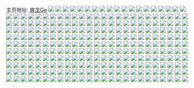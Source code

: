 主页地址: [爽戈Ge](https://weibo.com/u/6354957214) 
![](https://wx4.sinaimg.cn/mw2000/006W4KFUly1h9qh8eex47j31ho1zib29.jpg) 
![](https://wx4.sinaimg.cn/mw2000/006W4KFUly1h9qh8heshnj32c0340npe.jpg) 
![](https://wx4.sinaimg.cn/mw2000/006W4KFUly1h9qh8be8yij31ho1zkhdt.jpg) 
![](https://wx4.sinaimg.cn/mw2000/006W4KFUly1h9qh8gfja5j31ho1zkhdt.jpg) 
![](https://wx4.sinaimg.cn/mw2000/006W4KFUly1h9qhb3ssscj32c02c0u0x.jpg) 
![](https://wx4.sinaimg.cn/mw2000/006W4KFUly1h9qh8cqn4ij31ho1yk7wh.jpg) 
![](https://wx4.sinaimg.cn/mw2000/006W4KFUly1h9qh9f7dldj31ho1zjkjl.jpg) 
![](https://wx4.sinaimg.cn/mw2000/006W4KFUly1h9olqpk3gsj32c0340x6q.jpg) 
![](https://wx4.sinaimg.cn/mw2000/006W4KFUly1h9olqkx65fj32c0340npe.jpg) 
![](https://wx4.sinaimg.cn/mw2000/006W4KFUly1h9olqsarmdj31ho1zj7wh.jpg) 
![](https://wx4.sinaimg.cn/mw2000/006W4KFUly1h9olqrkjhvj31ho1zj7wh.jpg) 
![](https://wx4.sinaimg.cn/mw2000/006W4KFUly1h9olqniakwj32c0340kjm.jpg) 
![](https://wx4.sinaimg.cn/mw2000/006W4KFUly1h9olqjwf18j31ho1zknpd.jpg) 
![](https://wx4.sinaimg.cn/mw2000/006W4KFUly1h9olqhfri8j31ho1zkkjl.jpg) 
![](https://wx4.sinaimg.cn/mw2000/006W4KFUly1h9olqf4uqqj31ho1zku0x.jpg) 
![](https://wx4.sinaimg.cn/mw2000/006W4KFUly1h9olqcwa4vj31ho1zknpd.jpg) 
![](https://wx4.sinaimg.cn/mw2000/006W4KFUly1h9olqm471oj32c0340b2a.jpg) 
![](https://wx4.sinaimg.cn/mw2000/006W4KFUly1h9jvmmwllbj31ho1xahdt.jpg) 
![](https://wx4.sinaimg.cn/mw2000/006W4KFUly1h9jvmlptk1j31ho1zkb29.jpg) 
![](https://wx4.sinaimg.cn/mw2000/006W4KFUly1h9jvmtd7qyj31ho1w8e81.jpg) 
![](https://wx4.sinaimg.cn/mw2000/006W4KFUly1h9jvmns5ouj31ho1zk4qp.jpg) 
![](https://wx4.sinaimg.cn/mw2000/006W4KFUly1h9jvmwihf3j31ho1zknpd.jpg) 
![](https://wx4.sinaimg.cn/mw2000/006W4KFUly1h9jvmoweb9j31ho1zjhdt.jpg) 
![](https://wx4.sinaimg.cn/mw2000/006W4KFUly1h9jvmq0nc6j31ho1zke81.jpg) 
![](https://wx4.sinaimg.cn/mw2000/006W4KFUly1h9jvmqycvaj31ho1xp4qp.jpg) 
![](https://wx4.sinaimg.cn/mw2000/006W4KFUly1h9jvms8eeaj31ho1zk4qp.jpg) 
![](https://wx4.sinaimg.cn/mw2000/006W4KFUly1h9jvmuq4vsj31ho1y7hdt.jpg) 
![](https://wx4.sinaimg.cn/mw2000/006W4KFUly1h9giw0awemj32c03404qq.jpg) 
![](https://wx4.sinaimg.cn/mw2000/006W4KFUly1h9givy37o3j32802yohdv.jpg) 
![](https://wx4.sinaimg.cn/mw2000/006W4KFUly1h9givpxkkzj32802yonpg.jpg) 
![](https://wx4.sinaimg.cn/mw2000/006W4KFUly1h9givwcf3qj32c03407wi.jpg) 
![](https://wx4.sinaimg.cn/mw2000/006W4KFUly1h9givs4h72j32802yox6r.jpg) 
![](https://wx4.sinaimg.cn/mw2000/006W4KFUly1h9givug5e7j32802yp1l0.jpg) 
![](https://wx4.sinaimg.cn/mw2000/006W4KFUly1h9givznk7sj32c033zu0y.jpg) 
![](https://wx4.sinaimg.cn/mw2000/006W4KFUly1h9fsjwtmcsj32802you0y.jpg) 
![](https://wx4.sinaimg.cn/mw2000/006W4KFUly1h9fsjfg4t5j32802knnpe.jpg) 
![](https://wx4.sinaimg.cn/mw2000/006W4KFUly1h9fskals3pj32802yo7wj.jpg) 
![](https://wx4.sinaimg.cn/mw2000/006W4KFUly1h9fsjsfzt9j32802yp4qr.jpg) 
![](https://wx4.sinaimg.cn/mw2000/006W4KFUly1h9fsk67dsdj32802l4b2a.jpg) 
![](https://wx4.sinaimg.cn/mw2000/006W4KFUly1h9fsk4nfikj32802jte83.jpg) 
![](https://wx4.sinaimg.cn/mw2000/006W4KFUly1h9fsk2pb49j3280280b2a.jpg) 
![](https://wx4.sinaimg.cn/mw2000/006W4KFUly1h9fsjngxkmj32c0340hdv.jpg) 
![](https://wx4.sinaimg.cn/mw2000/006W4KFUly1h9fsjza7o0j31sc1sc7wi.jpg) 
![](https://wx4.sinaimg.cn/mw2000/006W4KFUly1h8xcy5tpyzj32by2tw7wi.jpg) 
![](https://wx4.sinaimg.cn/mw2000/006W4KFUly1h8xcsa9zhpj32c033x7wi.jpg) 
![](https://wx4.sinaimg.cn/mw2000/006W4KFUly1h8xcs990ywj32c02c0x6q.jpg) 
![](https://wx4.sinaimg.cn/mw2000/006W4KFUly1h8xcsbcom8j32c02c0npe.jpg) 
![](https://wx4.sinaimg.cn/mw2000/006W4KFUly1h8xd0h4me1j32c03407wj.jpg) 
![](https://wx4.sinaimg.cn/mw2000/006W4KFUly1h8uenh8ov7j32c0340kjm.jpg) 
![](https://wx4.sinaimg.cn/mw2000/006W4KFUly1h8uenid45jj32c033zb2b.jpg) 
![](https://wx4.sinaimg.cn/mw2000/006W4KFUly1h8uenfje2bj32c033zhdu.jpg) 
![](https://wx4.sinaimg.cn/mw2000/006W4KFUly1h8uene3o5fj323q2qrkjm.jpg) 
![](https://wx4.sinaimg.cn/mw2000/006W4KFUly1h8uenmsrk0j32bi2rlkjm.jpg) 
![](https://wx4.sinaimg.cn/mw2000/006W4KFUly1h8uencyh68j32802k81l0.jpg) 
![](https://wx4.sinaimg.cn/mw2000/006W4KFUly1h8uenniz3wj32c02c0qv5.jpg) 
![](https://wx4.sinaimg.cn/mw2000/006W4KFUly1h8uenji8xrj32c02u87wj.jpg) 
![](https://wx4.sinaimg.cn/mw2000/006W4KFUly1h8uenbm9wpj32c02hykjm.jpg) 
![](https://wx4.sinaimg.cn/mw2000/006W4KFUly1h8st49vz52j323p35s4qq.jpg) 
![](https://wx4.sinaimg.cn/mw2000/006W4KFUly1h8st4bcdoej33402c0kjn.jpg) 
![](https://wx4.sinaimg.cn/mw2000/006W4KFUly1h8st3y1itej323p35sb2a.jpg) 
![](https://wx4.sinaimg.cn/mw2000/006W4KFUly1h8st3vx2uaj323p2sxx6p.jpg) 
![](https://wx4.sinaimg.cn/mw2000/006W4KFUly1h8st3yzh8mj323o31ae81.jpg) 
![](https://wx4.sinaimg.cn/mw2000/006W4KFUly1h8st41tk2kj323p35s4qq.jpg) 
![](https://wx4.sinaimg.cn/mw2000/006W4KFUly1h8st44wu75j32762w6b2a.jpg) 
![](https://wx4.sinaimg.cn/mw2000/006W4KFUly1h8st4ch9d9j33402c04qq.jpg) 
![](https://wx4.sinaimg.cn/mw2000/006W4KFUly1h8st47cr0dj323p2mi1ky.jpg) 
![](https://wx4.sinaimg.cn/mw2000/006W4KFUly1h8g2ukj7ooj32c02c0e81.jpg) 
![](https://wx4.sinaimg.cn/mw2000/006W4KFUly1h8ez1ii0mdj32c0340hdu.jpg) 
![](https://wx4.sinaimg.cn/mw2000/006W4KFUly1h8dszev185j31nv2omqv5.jpg) 
![](https://wx4.sinaimg.cn/mw2000/006W4KFUly1h8dszof2zrj32c02c0qv6.jpg) 
![](https://wx4.sinaimg.cn/mw2000/006W4KFUly1h8dt4f68xqj327z2ixe82.jpg) 
![](https://wx4.sinaimg.cn/mw2000/006W4KFUly1h8dszi062rj322w2h27wi.jpg) 
![](https://wx4.sinaimg.cn/mw2000/006W4KFUly1h8dsznc417j32c02c0kjm.jpg) 
![](https://wx4.sinaimg.cn/mw2000/006W4KFUly1h8dszcm1tyj31r033z7wi.jpg) 
![](https://wx4.sinaimg.cn/mw2000/006W4KFUly1h8dszj8ptij32802tphdv.jpg) 
![](https://wx4.sinaimg.cn/mw2000/006W4KFUly1h8dszfx97aj32c02c07wi.jpg) 
![](https://wx4.sinaimg.cn/mw2000/006W4KFUly1h8dsze3rfdj31sc1sbnpd.jpg) 
![](https://wx4.sinaimg.cn/mw2000/006W4KFUly1h8dszq7gy8j32c02c07wi.jpg) 
![](https://wx4.sinaimg.cn/mw2000/006W4KFUly1h8dszkzhqnj32c02c0u0x.jpg) 
![](https://wx4.sinaimg.cn/mw2000/006W4KFUly1h8dszm0hwjj32c02c01ky.jpg) 
![](https://wx4.sinaimg.cn/mw2000/006W4KFUly1h8dszp9l84j32c02c0x6p.jpg) 
![](https://wx4.sinaimg.cn/mw2000/006W4KFUly1h8ck0tr97uj32c02vfb29.jpg) 
![](https://wx4.sinaimg.cn/mw2000/006W4KFUly1h8ck0sttrcj32c03407wl.jpg) 
![](https://wx4.sinaimg.cn/mw2000/006W4KFUly1h8ck0u6d1qj32bo2um1kx.jpg) 
![](https://wx4.sinaimg.cn/mw2000/006W4KFUly1h8ck0r92jrj31wq2vskjl.jpg) 
![](https://wx4.sinaimg.cn/mw2000/006W4KFUly1h8ck0nnkauj33402c07wj.jpg) 
![](https://wx4.sinaimg.cn/mw2000/006W4KFUly1h8ck0pxqvaj32c0340kjm.jpg) 
![](https://wx4.sinaimg.cn/mw2000/006W4KFUly1h8ckeal6w6j32c0340e81.jpg) 
![](https://wx4.sinaimg.cn/mw2000/006W4KFUly1h8ck0v899yj32c0340b2a.jpg) 
![](https://wx4.sinaimg.cn/mw2000/006W4KFUly1h8ckebg1wgj32c03404qq.jpg) 
![](https://wx4.sinaimg.cn/mw2000/006W4KFUly1h8bk5983zhj32802v4kjm.jpg) 
![](https://wx4.sinaimg.cn/mw2000/006W4KFUly1h8bk56utquj32802yokjp.jpg) 
![](https://wx4.sinaimg.cn/mw2000/006W4KFUly1h8bkbwgycsj32802yo1l2.jpg) 
![](https://wx4.sinaimg.cn/mw2000/006W4KFUly1h8bk5bwnf9j32802you12.jpg) 
![](https://wx4.sinaimg.cn/mw2000/006W4KFUly1h8bkbytqbij32802yob2d.jpg) 
![](https://wx4.sinaimg.cn/mw2000/006W4KFUly1h8bk5f7qpsj32802yoe86.jpg) 
![](https://wx4.sinaimg.cn/mw2000/006W4KFUly1h8bkc19xrej32802yp4qr.jpg) 
![](https://wx4.sinaimg.cn/mw2000/006W4KFUly1h8bkkhadlxj32802yox6s.jpg) 
![](https://wx4.sinaimg.cn/mw2000/006W4KFUly1h8bkc4760oj32802you11.jpg) 
![](https://wx4.sinaimg.cn/mw2000/006W4KFUly1h87uohge9gj32c02s51kz.jpg) 
![](https://wx4.sinaimg.cn/mw2000/006W4KFUly1h87ugfygnbj32802ooqv7.jpg) 
![](https://wx4.sinaimg.cn/mw2000/006W4KFUly1h87ug7p2c0j32802qr7wl.jpg) 
![](https://wx4.sinaimg.cn/mw2000/006W4KFUly1h87uol60t2j32c033znpe.jpg) 
![](https://wx4.sinaimg.cn/mw2000/006W4KFUly1h87uoblxd3j32802yoqv8.jpg) 
![](https://wx4.sinaimg.cn/mw2000/006W4KFUly1h87ugmusucj32802ljb2c.jpg) 
![](https://wx4.sinaimg.cn/mw2000/006W4KFUly1h87uor8tf0j32c033zkjn.jpg) 
![](https://wx4.sinaimg.cn/mw2000/006W4KFUly1h87uosuojpj32802uxhdv.jpg) 
![](https://wx4.sinaimg.cn/mw2000/006W4KFUly1h87uow8kt7j32802y47wl.jpg) 
![](https://wx4.sinaimg.cn/mw2000/006W4KFUly1h878tcqkknj32802yoe84.jpg) 
![](https://wx4.sinaimg.cn/mw2000/006W4KFUly1h878ti1zw1j32802yohdw.jpg) 
![](https://wx4.sinaimg.cn/mw2000/006W4KFUly1h878trywerj32802ypqv8.jpg) 
![](https://wx4.sinaimg.cn/mw2000/006W4KFUly1h878tvvwqsj32802yo4qs.jpg) 
![](https://wx4.sinaimg.cn/mw2000/006W4KFUly1h878u19i14j325l2aknpe.jpg) 
![](https://wx4.sinaimg.cn/mw2000/006W4KFUly1h878t47nkbj32c033znpf.jpg) 
![](https://wx4.sinaimg.cn/mw2000/006W4KFUly1h878ux7bu8j32c034de83.jpg) 
![](https://wx4.sinaimg.cn/mw2000/006W4KFUly1h878vb7109j32802yo1l0.jpg) 
![](https://wx4.sinaimg.cn/mw2000/006W4KFUly1h878vmetm9j32802ujb2c.jpg) 
![](https://wx4.sinaimg.cn/mw2000/006W4KFUly1h80vybvcxej30u01miqd3.jpg) 
![](https://wx4.sinaimg.cn/mw2000/006W4KFUly1h80de1xkkdj31ho1zkhdu.jpg) 
![](https://wx4.sinaimg.cn/mw2000/006W4KFUly1h80deisdipj32c02c0e82.jpg) 
![](https://wx4.sinaimg.cn/mw2000/006W4KFUly1h80degrz8oj31ho1ntu0x.jpg) 
![](https://wx4.sinaimg.cn/mw2000/006W4KFUly1h80debi9ixj31ho1n0u0y.jpg) 
![](https://wx4.sinaimg.cn/mw2000/006W4KFUly1h80de31shkj31ho1hohdt.jpg) 
![](https://wx4.sinaimg.cn/mw2000/006W4KFUly1h80de77tomj31ho1zkkjn.jpg) 
![](https://wx4.sinaimg.cn/mw2000/006W4KFUly1h7z86yun0pj32802wfe82.jpg) 
![](https://wx4.sinaimg.cn/mw2000/006W4KFUly1h7z86rhzloj327b2f8x6q.jpg) 
![](https://wx4.sinaimg.cn/mw2000/006W4KFUly1h7z86x6xrwj32802yo7wj.jpg) 
![](https://wx4.sinaimg.cn/mw2000/006W4KFUly1h7z8866gu3j3280280u0y.jpg) 
![](https://wx4.sinaimg.cn/mw2000/006W4KFUly1h7z86hm4xcj32c02r7qv5.jpg) 
![](https://wx4.sinaimg.cn/mw2000/006W4KFUly1h7z86k22taj3280280npd.jpg) 
![](https://wx4.sinaimg.cn/mw2000/006W4KFUly1h7z86ltbonj32802pnhdu.jpg) 
![](https://wx4.sinaimg.cn/mw2000/006W4KFUly1h7z86ifvrsj30u0140gvh.jpg) 
![](https://wx4.sinaimg.cn/mw2000/006W4KFUly1h7ryg921mwj32802yoqv7.jpg) 
![](https://wx4.sinaimg.cn/mw2000/006W4KFUly1h7ryg6t2moj323u35skjl.jpg) 
![](https://wx4.sinaimg.cn/mw2000/006W4KFUly1h7rygb1q1oj321m33yb2a.jpg) 
![](https://wx4.sinaimg.cn/mw2000/006W4KFUly1h7rygeuuykj32c0340kjn.jpg) 
![](https://wx4.sinaimg.cn/mw2000/006W4KFUly1h7rygfrp5vj32bz2bzqv5.jpg) 
![](https://wx4.sinaimg.cn/mw2000/006W4KFUly1h7k7c02cjjj32c033zhdv.jpg) 
![](https://wx4.sinaimg.cn/mw2000/006W4KFUly1h7k7bwq880j32802yonpf.jpg) 
![](https://wx4.sinaimg.cn/mw2000/006W4KFUly1h7k7c1kzcqj32c02c0qv5.jpg) 
![](https://wx4.sinaimg.cn/mw2000/006W4KFUly1h7k7c0x94wj32801ro1ky.jpg) 
![](https://wx4.sinaimg.cn/mw2000/006W4KFUly1h7k7but7toj32802yohdv.jpg) 
![](https://wx4.sinaimg.cn/mw2000/006W4KFUly1h7d9n6xvksj32c0340e83.jpg) 
![](https://wx4.sinaimg.cn/mw2000/006W4KFUly1h7c47toelcj31sc2dshdu.jpg) 
![](https://wx4.sinaimg.cn/mw2000/006W4KFUly1h7c47sl68sj32802yoe85.jpg) 
![](https://wx4.sinaimg.cn/mw2000/006W4KFUly1h7c47jj0pkj32c0340npi.jpg) 
![](https://wx4.sinaimg.cn/mw2000/006W4KFUly1h7c47xffntj32802h51ky.jpg) 
![](https://wx4.sinaimg.cn/mw2000/006W4KFUly1h7c47hjgjxj31ho1y6u0x.jpg) 
![](https://wx4.sinaimg.cn/mw2000/006W4KFUly1h7c47l8okgj31ho1zlu0x.jpg) 
![](https://wx4.sinaimg.cn/mw2000/006W4KFUly1h7c47v3fulj31sc2ds7tw.jpg) 
![](https://wx4.sinaimg.cn/mw2000/006W4KFUly1h7abt5wdjvj32c02c0u0z.jpg) 
![](https://wx4.sinaimg.cn/mw2000/006W4KFUly1h7abtd0hrdj3340234dw1.jpg) 
![](https://wx4.sinaimg.cn/mw2000/006W4KFUly1h7abt2fauqj31sc1qgjw0.jpg) 
![](https://wx4.sinaimg.cn/mw2000/006W4KFUly1h7abtita77j32c02c0u0x.jpg) 
![](https://wx4.sinaimg.cn/mw2000/006W4KFUly1h7abt87a8zj32c02c0b2a.jpg) 
![](https://wx4.sinaimg.cn/mw2000/006W4KFUly1h7abteabd5j329r310npe.jpg) 
![](https://wx4.sinaimg.cn/mw2000/006W4KFUly1h7abz2492rj30tu0tu10z.jpg) 
![](https://wx4.sinaimg.cn/mw2000/006W4KFUly1h7abtl9r5kj32bz334x6p.jpg) 
![](https://wx4.sinaimg.cn/mw2000/006W4KFUly1h77f58d20cj32c02c0kht.jpg) 
![](https://wx4.sinaimg.cn/mw2000/006W4KFUly1h77fcxc48zj32bx31ahdt.jpg) 
![](https://wx4.sinaimg.cn/mw2000/006W4KFUly1h77f8z2arqj32c02vhkgn.jpg) 
![](https://wx4.sinaimg.cn/mw2000/006W4KFUly1h77fd2gwdcj32c02c0qv7.jpg) 
![](https://wx4.sinaimg.cn/mw2000/006W4KFUly1h77f5a06cjj32c02wohdu.jpg) 
![](https://wx4.sinaimg.cn/mw2000/006W4KFUly1h77f8uxb2ij32c0340b2g.jpg) 
![](https://wx4.sinaimg.cn/mw2000/006W4KFUly1h77fcp8hz0j32c02c07wj.jpg) 
![](https://wx4.sinaimg.cn/mw2000/006W4KFUly1h77f5dkbk2j32by33ex6q.jpg) 
![](https://wx4.sinaimg.cn/mw2000/006W4KFUly1h73wjd399uj32802ypb0k.jpg) 
![](https://wx4.sinaimg.cn/mw2000/006W4KFUly1h73wj73ticj32802v1hdv.jpg) 
![](https://wx4.sinaimg.cn/mw2000/006W4KFUly1h73wjhgdo1j32802d3x1h.jpg) 
![](https://wx4.sinaimg.cn/mw2000/006W4KFUly1h73wjezftdj32802prdmy.jpg) 
![](https://wx4.sinaimg.cn/mw2000/006W4KFUly1h73wjidnxjj32c02c04qq.jpg) 
![](https://wx4.sinaimg.cn/mw2000/006W4KFUly1h73wj8lz2pj32802wh4ml.jpg) 
![](https://wx4.sinaimg.cn/mw2000/006W4KFUly1h73wjg85n5j32802ypu0y.jpg) 
![](https://wx4.sinaimg.cn/mw2000/006W4KFUly1h73wjazsctj32c02k9qv5.jpg) 
![](https://wx4.sinaimg.cn/mw2000/006W4KFUly1h73wja7z79j32802yob2b.jpg) 
![](https://wx4.sinaimg.cn/mw2000/006W4KFUly1h6mnijb03xj32802zb7wj.jpg) 
![](https://wx4.sinaimg.cn/mw2000/006W4KFUly1h6mnibwduoj327z2nz4qr.jpg) 
![](https://wx4.sinaimg.cn/mw2000/006W4KFUly1h6mnii4recj32802you0y.jpg) 
![](https://wx4.sinaimg.cn/mw2000/006W4KFUly1h6mniooolrj32802ypqv6.jpg) 
![](https://wx4.sinaimg.cn/mw2000/006W4KFUly1h6mp7rkr8gj32c02c07wi.jpg) 
![](https://wx4.sinaimg.cn/mw2000/006W4KFUly1h6mnih1i5hj32802yo4dv.jpg) 
![](https://wx4.sinaimg.cn/mw2000/006W4KFUly1h6mnimf7vmj32802ypx6s.jpg) 
![](https://wx4.sinaimg.cn/mw2000/006W4KFUly1h6mnidc2zqj32802yonn3.jpg) 
![](https://wx4.sinaimg.cn/mw2000/006W4KFUly1h6mp84eyj6j32802yozxo.jpg) 
![](https://wx4.sinaimg.cn/mw2000/006W4KFUly1h6c279gwohj30u01400u9.jpg) 
![](https://wx4.sinaimg.cn/mw2000/006W4KFUly1h6b2qt0u4lj30u0140gt1.jpg) 
![](https://wx4.sinaimg.cn/mw2000/006W4KFUly1h6b2qqbmhfj3240240kjl.jpg) 
![](https://wx4.sinaimg.cn/mw2000/006W4KFUly1h6b2qsneo7j32802yo4qr.jpg) 
![](https://wx4.sinaimg.cn/mw2000/006W4KFUly1h6b2qpl7m2j327u275n83.jpg) 
![](https://wx4.sinaimg.cn/mw2000/006W4KFUly1h6b2qrgv2nj32802yo7d6.jpg) 
![](https://wx4.sinaimg.cn/mw2000/006W4KFUly1h6b2qmwfq7j32c0340b29.jpg) 
![](https://wx4.sinaimg.cn/mw2000/006W4KFUly1h6b2qoqc2aj3280280thg.jpg) 
![](https://wx4.sinaimg.cn/mw2000/006W4KFUly1h63zqn46oij313y0tyape.jpg) 
![](https://wx4.sinaimg.cn/mw2000/006W4KFUly1h63zk8f1ysj32c02c0x6p.jpg) 
![](https://wx4.sinaimg.cn/mw2000/006W4KFUly1h62kuqkhmaj31h21rhhdt.jpg) 
![](https://wx4.sinaimg.cn/mw2000/006W4KFUly1h62kja9sd9j30u0140guw.jpg) 
![](https://wx4.sinaimg.cn/mw2000/006W4KFUly1h62k56mllfj30u00yk78y.jpg) 
![](https://wx4.sinaimg.cn/mw2000/006W4KFUly1h62k594mpaj30u00v8417.jpg) 
![](https://wx4.sinaimg.cn/mw2000/006W4KFUly1h62k5c8c3bj30u00y8dn9.jpg) 
![](https://wx4.sinaimg.cn/mw2000/006W4KFUly1h62k58e4lsj30u0119457.jpg) 
![](https://wx4.sinaimg.cn/mw2000/006W4KFUly1h5z1glvl21j32c0340npf.jpg) 
![](https://wx4.sinaimg.cn/mw2000/006W4KFUly1h5z1gnfg8gj32c03407wk.jpg) 
![](https://wx4.sinaimg.cn/mw2000/006W4KFUly1h5uxhfnb5nj32c02c0x6p.jpg) 
![](https://wx4.sinaimg.cn/mw2000/006W4KFUly1h5uxhi4qfrj32c02c0b2a.jpg) 
![](https://wx4.sinaimg.cn/mw2000/006W4KFUly1h5uxhh9kg6j32802yob2d.jpg) 
![](https://wx4.sinaimg.cn/mw2000/006W4KFUly1h5uxh9d1qej32c02c01ky.jpg) 
![](https://wx4.sinaimg.cn/mw2000/006W4KFUly1h5uxhemjiuj32802yo1l3.jpg) 
![](https://wx4.sinaimg.cn/mw2000/006W4KFUly1h5uxhakg29j32c03404qs.jpg) 
![](https://wx4.sinaimg.cn/mw2000/006W4KFUly1h5s7qwxzg3j30u0140k1g.jpg) 
![](https://wx4.sinaimg.cn/mw2000/006W4KFUly1h5s7qw5mz9j30u00u0gqn.jpg) 
![](https://wx4.sinaimg.cn/mw2000/006W4KFUly1h5s7qyzw7aj30u0140k00.jpg) 
![](https://wx4.sinaimg.cn/mw2000/006W4KFUly1h5s7qyadakj30u00u0n4h.jpg) 
![](https://wx4.sinaimg.cn/mw2000/006W4KFUly1h5s7qxqub8j30u0140n75.jpg) 
![](https://wx4.sinaimg.cn/mw2000/006W4KFUly1h5s7qy23vdj30u00u0agw.jpg) 
![](https://wx4.sinaimg.cn/mw2000/006W4KFUly1h5s7qyovgpj30u0140wnp.jpg) 
![](https://wx4.sinaimg.cn/mw2000/006W4KFUly1h5s7qwfp3bj30u0140wsa.jpg) 
![](https://wx4.sinaimg.cn/mw2000/006W4KFUly1h5nzu3jnaoj30zo1ffdpm.jpg) 
![](https://wx4.sinaimg.cn/mw2000/006W4KFUly1h5kz5yic10j328c2yoqv7.jpg) 
![](https://wx4.sinaimg.cn/mw2000/006W4KFUly1h5kz6byzj8j32802yoqv5.jpg) 
![](https://wx4.sinaimg.cn/mw2000/006W4KFUly1h5kz69yhpyj32802yo4qp.jpg) 
![](https://wx4.sinaimg.cn/mw2000/006W4KFUly1h5kz6quxu2j32802yox6r.jpg) 
![](https://wx4.sinaimg.cn/mw2000/006W4KFUly1h5kz65tnvhj32802yoe83.jpg) 
![](https://wx4.sinaimg.cn/mw2000/006W4KFUly1h5kz6dlhnrj32802yo1l0.jpg) 
![](https://wx4.sinaimg.cn/mw2000/006W4KFUly1h5kz61t46yj32c0340qv7.jpg) 
![](https://wx4.sinaimg.cn/mw2000/006W4KFUly1h5kz62hfi3j3278278kjl.jpg) 
![](https://wx4.sinaimg.cn/mw2000/006W4KFUly1h5kz6904laj32802yo4qr.jpg) 
![](https://wx4.sinaimg.cn/mw2000/006W4KFUly1h5jg35rnqyj30tu0tuaf7.jpg) 
![](https://wx4.sinaimg.cn/mw2000/006W4KFUly1h5avkkdcw2j32bz2eme83.jpg) 
![](https://wx4.sinaimg.cn/mw2000/006W4KFUly1h5avd4wdaqj32c0340b2c.jpg) 
![](https://wx4.sinaimg.cn/mw2000/006W4KFUly1h5avd8t9s7j32c0340b2c.jpg) 
![](https://wx4.sinaimg.cn/mw2000/006W4KFUly1h4yiouewtfj32802yob2a.jpg) 
![](https://wx4.sinaimg.cn/mw2000/006W4KFUly1h4yiomdx63j32c02c0qv6.jpg) 
![](https://wx4.sinaimg.cn/mw2000/006W4KFUly1h4yionial1j32802yo1ky.jpg) 
![](https://wx4.sinaimg.cn/mw2000/006W4KFUly1h4yios2vhoj31nz26rnpd.jpg) 
![](https://wx4.sinaimg.cn/mw2000/006W4KFUly1h4yisutsmkj32802yokjo.jpg) 
![](https://wx4.sinaimg.cn/mw2000/006W4KFUly1h4yiok3xtqj32c02c01kx.jpg) 
![](https://wx4.sinaimg.cn/mw2000/006W4KFUly1h4yioqp19ej32c028yqv6.jpg) 
![](https://wx4.sinaimg.cn/mw2000/006W4KFUly1h4spp1yvkpj323u35s7wi.jpg) 
![](https://wx4.sinaimg.cn/mw2000/006W4KFUly1h4spozka0rj322o2tdqv5.jpg) 
![](https://wx4.sinaimg.cn/mw2000/006W4KFUly1h4spp2cugwj30u014idn2.jpg) 
![](https://wx4.sinaimg.cn/mw2000/006W4KFUly1h4spp3ktdzj323u35su0x.jpg) 
![](https://wx4.sinaimg.cn/mw2000/006W4KFUly1h4spoyfpbxj31xo2wiqv5.jpg) 
![](https://wx4.sinaimg.cn/mw2000/006W4KFUly1h4spp14nenj323u35sqv5.jpg) 
![](https://wx4.sinaimg.cn/mw2000/006W4KFUly1h4mxemgltej31xo2vs1ky.jpg) 
![](https://wx4.sinaimg.cn/mw2000/006W4KFUly1h4mxei0h78j31xo2wix6p.jpg) 
![](https://wx4.sinaimg.cn/mw2000/006W4KFUly1h4mxej7pbuj31xo2wj4qr.jpg) 
![](https://wx4.sinaimg.cn/mw2000/006W4KFUly1h4mxekrm2ij320x31d4qr.jpg) 
![](https://wx4.sinaimg.cn/mw2000/006W4KFUly1h4mxefq83aj323u35su0y.jpg) 
![](https://wx4.sinaimg.cn/mw2000/006W4KFUly1h4jk104ucmj30zo2567wh.jpg) 
![](https://wx4.sinaimg.cn/mw2000/006W4KFUly1h4jk2a6r6dj30mi0u0481.jpg) 
![](https://wx4.sinaimg.cn/mw2000/006W4KFUly1h4fosvn6baj32c02o7e83.jpg) 
![](https://wx4.sinaimg.cn/mw2000/006W4KFUly1h4fot4fxvxj32c02c0u0y.jpg) 
![](https://wx4.sinaimg.cn/mw2000/006W4KFUly1h4fostkw6dj32c0340npe.jpg) 
![](https://wx4.sinaimg.cn/mw2000/006W4KFUly1h4foszm6rjj32c0340e83.jpg) 
![](https://wx4.sinaimg.cn/mw2000/006W4KFUly1h4fot1vyi4j32992hb1ky.jpg) 
![](https://wx4.sinaimg.cn/mw2000/006W4KFUly1h4fot6juk5j32c02c01kz.jpg) 
![](https://wx4.sinaimg.cn/mw2000/006W4KFUly1h4fot0yzogj32802yonpe.jpg) 
![](https://wx4.sinaimg.cn/mw2000/006W4KFUly1h4foss83krj32bz33bqv6.jpg) 
![](https://wx4.sinaimg.cn/mw2000/006W4KFUly1h48yeekg3dj32892tihdv.jpg) 
![](https://wx4.sinaimg.cn/mw2000/006W4KFUly1h46o9utwtlj32c0340npg.jpg) 
![](https://wx4.sinaimg.cn/mw2000/006W4KFUly1h46oa3i5sbj30u014010u.jpg) 
![](https://wx4.sinaimg.cn/mw2000/006W4KFUly1h46o9yhnmyj32ar32yu0z.jpg) 
![](https://wx4.sinaimg.cn/mw2000/006W4KFUly1h44ehwzv9nj32c02c0e81.jpg) 
![](https://wx4.sinaimg.cn/mw2000/006W4KFUly1h44egcll2fj32c0340e84.jpg) 
![](https://wx4.sinaimg.cn/mw2000/006W4KFUly1h44ejrho7vj32c0340e82.jpg) 
![](https://wx4.sinaimg.cn/mw2000/006W4KFUly1h44eg4ozg0j30sz0u0q8i.jpg) 
![](https://wx4.sinaimg.cn/mw2000/006W4KFUly1h44ego0x7oj32b4341kjn.jpg) 
![](https://wx4.sinaimg.cn/mw2000/006W4KFUly1h42zakanoqj32802yp1l0.jpg) 
![](https://wx4.sinaimg.cn/mw2000/006W4KFUly1h42za48gn9j32c0340hdu.jpg) 
